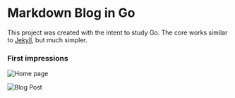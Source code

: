 Markdown Blog in Go
=======

This project was created with the intent to study Go. The core works similar
to [Jekyll](https://github.com/jekyll/jekyll), but much simpler.

### First impressions

![Home page](http://f.cl.ly/items/2M1c122a361W1P441J1K/Captura%20de%20Tela%202014-07-30%20a%CC%80s%2022.21.25.png)

![Blog Post](http://f.cl.ly/items/020w1h3N281n073s0B2p/Captura%20de%20Tela%202014-07-30%20a%CC%80s%2022.21.30.png)
